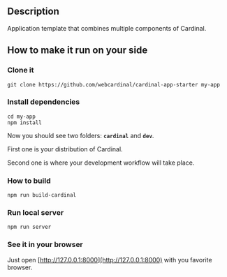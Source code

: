 ## Description

Application template that combines multiple components of Cardinal.

## How to make it run on your side

### Clone it

```
git clone https://github.com/webcardinal/cardinal-app-starter my-app
```

### Install dependencies

```
cd my-app
npm install
```

Now you should see two folders: __`cardinal`__ and __`dev`__.

First one is your distribution of Cardinal.

Second one is where your development workflow will take place.

### How to build

```
npm run build-cardinal
```

### Run local server

```
npm run server
```

### See it in your browser

Just open [http://127.0.0.1:8000](http://127.0.0.1:8000) with you favorite browser.
